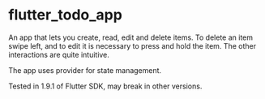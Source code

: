 # flutter_todo_app

An app that lets you create, read, edit and delete items. To delete an item swipe left, and to edit it is necessary to press and hold the item. The other interactions are quite intuitive.

The app uses provider for state management.

Tested in 1.9.1 of Flutter SDK, may break in other versions.

